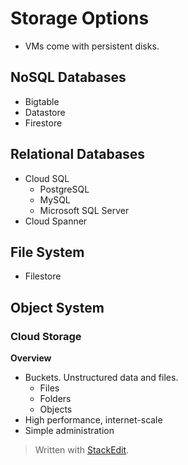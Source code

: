 
# Storage Options

- VMs come with persistent disks.

## NoSQL Databases
- Bigtable
- Datastore
- Firestore

## Relational Databases
- Cloud SQL
	- PostgreSQL
	- MySQL
	- Microsoft SQL Server
- Cloud Spanner

## File System
- Filestore

## Object System

### Cloud Storage 

**Overview**
- Buckets. Unstructured data and files.
	- Files 
	- Folders
	- Objects 
- High performance, internet-scale
- Simple administration


> Written with [StackEdit](https://stackedit.io/).
<!--stackedit_data:
eyJoaXN0b3J5IjpbNDM2NTc1NTY0LC0xNDMxMDY1MzU5XX0=
-->